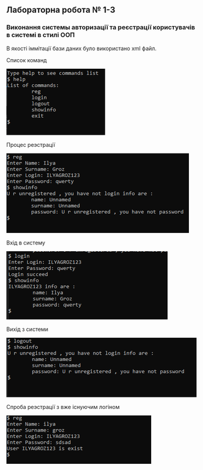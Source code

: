 ## Лабораторна робота № 1-3
### Виконання системы авторизації та реєстрації користувачів в системі в стилі ООП

В якості іммітації бази даних було використано xml файл.

Список команд

![список команд](\img\help.png)

Процес реэстрації

![registrationi](\img\reg_showinfo.png)

Вхід в систему

![login](\img\logged_showinfo.png)

Вихід з системи

![logout](\img\logout_showinfo.png)

Спроба реэстрації з вже існуючим логіном

![rereg](\img\rereg.png)
